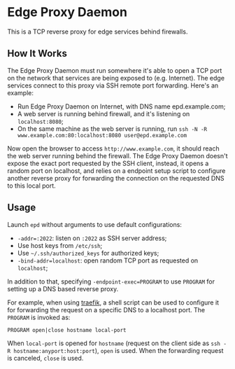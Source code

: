 # Edge Proxy Daemon

This is a TCP reverse proxy for edge services behind firewalls.

## How It Works

The Edge Proxy Daemon must run somewhere it's able to open a TCP port on the network
that services are being exposed to (e.g. Internet). The edge services connect to
this proxy via SSH remote port forwarding. Here's an example:

- Run Edge Proxy Daemon on Internet, with DNS name epd.example.com;
- A web server is running behind firewall, and it's listening on `localhost:8080`;
- On the same machine as the web server is running, run `ssh -N -R www.example.com:80:localhost:8080 user@epd.example.com`

Now open the browser to access `http://www.example.com`, it should reach the web server running behind the firewall.
The Edge Proxy Daemon doesn't expose the exact port requested by the SSH client,
instead, it opens a random port on localhost, and relies on a endpoint setup script
to configure another reverse proxy for forwarding the connection on the requested DNS to this local port.

## Usage

Launch `epd` without arguments to use default configurations:

- `-addr=:2022`: listen on `:2022` as SSH server address;
- Use host keys from `/etc/ssh`;
- Use `~/.ssh/authorized_keys` for authorized keys;
- `-bind-addr=localhost`: open random TCP port as requested on `localhost`;

In addition to that, specifying `-endpoint-exec=PROGRAM` to use `PROGRAM` for setting up a DNS based reverse proxy.

For example, when using [traefik](https://github.com/containous/traefik), a shell script can be used to configure it
for forwarding the request on a specific DNS to a localhost port.
The `PROGRAM` is invoked as:

```
PROGRAM open|close hostname local-port
```

When `local-port` is opened for `hostname` (request on the client side as `ssh -R hostname:anyport:host:port`),
`open` is used.
When the forwarding request is canceled, `close` is used.
